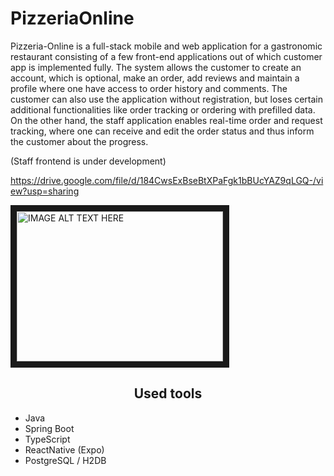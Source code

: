 # PizzeriaOnline
<p>Pizzeria-Online is a full-stack mobile and web application for a gastronomic restaurant consisting of a few front-end applications out of which customer app is implemented fully. The system allows the customer to create an account, which is optional, make an order, add reviews and maintain a profile where one have access to order history and comments. The customer can also use the application without registration, but loses certain additional functionalities like order tracking or ordering with prefilled data. On the other hand, the staff application enables real-time order and request tracking, where one can receive and edit the order status and thus inform the customer about the progress.
</p>
<p>(Staff frontend is under development)</p>

https://drive.google.com/file/d/184CwsExBseBtXPaFgk1bBUcYAZ9qLGQ-/view?usp=sharing

<a href="https://drive.google.com/file/d/184CwsExBseBtXPaFgk1bBUcYAZ9qLGQ-/view?usp=sharing"><img src="http://img.youtube.com/vi/wkhmERX4cZU/0.jpg" 
alt="IMAGE ALT TEXT HERE" width="330" height="240" border="10" /></a>

<h2 style="text-align: center">Used tools</h2>
<ul>
  <li>Java</li>
  <li>Spring Boot</li>
  <li>TypeScript</li>
  <li>ReactNative (Expo)</li>
  <li>PostgreSQL / H2DB</li>
</ul>
